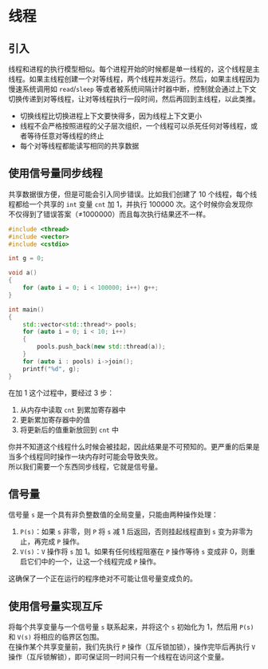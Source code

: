 # 线程

## 引入
线程和进程的执行模型相似。每个进程开始的时候都是单一线程的，这个线程是主线程。如果主线程创建一个对等线程，两个线程并发运行。然后，如果主线程因为慢速系统调用如 `read`/`sleep` 等或者被系统间隔计时器中断，控制就会通过上下文切换传递到对等线程，让对等线程执行一段时间，然后再回到主线程，以此类推。  
- 切换线程比切换进程上下文要快得多，因为线程上下文更小
- 线程不会严格按照进程的父子层次组织，一个线程可以杀死任何对等线程，或者等待任意对等线程的终止
- 每个对等线程都能读写相同的共享数据

## 使用信号量同步线程
共享数据很方便，但是可能会引入同步错误。比如我们创建了 10 个线程，每个线程都给一个共享的 `int` 变量 `cnt` 加 1，并执行 100000 次。这个时候你会发现你不仅得到了错误答案（≠1000000）而且每次执行结果还不一样。
```cpp
#include <thread>
#include <vector>
#include <cstdio>

int g = 0;

void a()
{
    for (auto i = 0; i < 100000; i++) g++;
}

int main()
{
    std::vector<std::thread*> pools;
    for (auto i = 0; i < 10; i++) 
    {
        pools.push_back(new std::thread(a));
    }
    for (auto i : pools) i->join();
    printf("%d", g);
}
```  
在加 1 这个过程中，要经过 3 步：
1. 从内存中读取 `cnt` 到累加寄存器中
2. 更新累加寄存器中的值
3. 将更新后的值重新放回到 `cnt` 中

你并不知道这个线程什么时候会被挂起，因此结果是不可预知的。更严重的后果是当多个线程同时操作一块内存时可能会导致失败。  
所以我们需要一个东西同步线程，它就是信号量。  

## 信号量
信号量 `s` 是一个具有非负整数值的全局变量，只能由两种操作处理：
1. `P(s)`：如果 `s` 非零，则 `P` 将 `s` 减 1 后返回，否则挂起线程直到 `s` 变为非零为止，再完成 `P` 操作。
2. `V(s)`：`V` 操作将 `s` 加 1。如果有任何线程阻塞在 `P` 操作等待 `s` 变成非 0，则重启它们中的一个，让这一个线程完成 `P` 操作。

这确保了一个正在运行的程序绝对不可能让信号量变成负的。

## 使用信号量实现互斥
将每个共享变量与一个信号量 `s` 联系起来，并将这个 `s` 初始化为 1，然后用 `P(s)` 和 `V(s)` 将相应的临界区包围。  
在操作某个共享变量前，我们先执行 `P` 操作（互斥锁加锁），操作完毕后再执行 `V` 操作（互斥锁解锁），即可保证同一时间只有一个线程在访问这个变量。